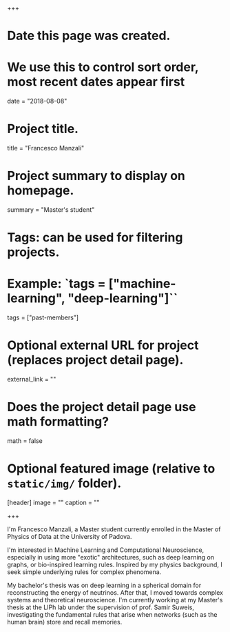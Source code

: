 +++
# Date this page was created.
# We use this to control sort order, most recent dates appear first
date = "2018-08-08"

# Project title.
title = "Francesco Manzali"

# Project summary to display on homepage.
summary = "Master's student"

# Tags: can be used for filtering projects.
# Example: `tags = ["machine-learning", "deep-learning"]``
tags = ["past-members"]

# Optional external URL for project (replaces project detail page).
external_link = ""

# Does the project detail page use math formatting?
math = false

# Optional featured image (relative to `static/img/` folder).
[header]
image = ""
caption = ""

+++

I'm Francesco Manzali, a Master student currently enrolled in the Master of Physics of Data at the University of Padova.

I'm interested in Machine Learning and Computational Neuroscience, especially in using more "exotic" architectures, such as deep learning on graphs, or bio-inspired learning rules.
Inspired by my physics background, I seek simple underlying rules for complex phenomena.

My bachelor's thesis was on deep learning in a spherical domain for reconstructing the energy of neutrinos. After that, I moved towards complex systems and theoretical neuroscience. I'm currently working at my Master's thesis at the LIPh lab under the supervision of prof. Samir Suweis, investigating the fundamental rules that arise when networks (such as the human brain) store and recall memories.
